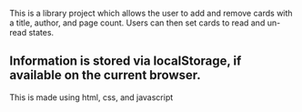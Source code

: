 This is a library project which allows the user to
add and remove cards with a title, author, and page count.
Users can then set cards to read and un-read states.

Information is stored via localStorage, if available on the
current browser.
-----------------------------------------------------------

This is made using html, css, and javascript